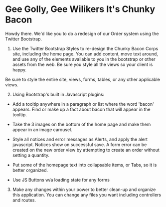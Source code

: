 # Gee Golly, Gee Wilikers It's Chunky Bacon

Howdy there. We'd like you to do a redesign of our Order system using the Twitter Bootstrap.

1) Use the Twitter Bootstrap Styles to re-design the Chunky Bacon Corps site, including the home page. You can add content, move text around, and use any of the elements available to you in the bootstrap or other assets from the web. Be sure you style all the views so your client is happy.

Be sure to style the entire site, views, forms, tables, or any other applicable views.

2) Using Bootstrap's built in Javascript plugins:

- Add a tooltip anywhere in a paragraph or list where the word 'bacon' appears. Find or make up a fact about bacon that will appear in the tooltip.

- Take the 3 images on the bottom of the home page and make them appear in an image carousel.

- Style all notices and error messages as Alerts, and apply the alert javascript. Notices show on successful save. A form error can be created on the new order view by attempting to create an order without setting a quantity.

- Put some of the homepage text into collapsable items, or Tabs, so it is better organized.

- Use JS Buttons w/a loading state for any forms

3) Make any changes within your power to better clean-up and organize this application. You can change any files you want including controllers and routes.